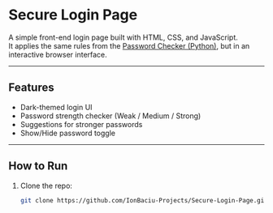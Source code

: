 # Secure Login Page

A simple front-end login page built with HTML, CSS, and JavaScript.  
It applies the same rules from the [Password Checker (Python)](https://github.com/IonBaciu-Projects/Password-Checker), but in an interactive browser interface.

---

## Features
- Dark-themed login UI  
- Password strength checker (Weak / Medium / Strong)  
- Suggestions for stronger passwords  
- Show/Hide password toggle  

---

## How to Run
1. Clone the repo:
   ```bash
   git clone https://github.com/IonBaciu-Projects/Secure-Login-Page.git
